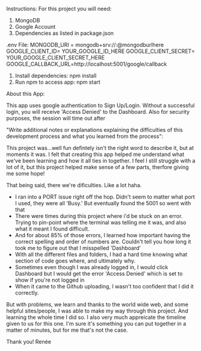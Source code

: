 Instructions:
For this project you will need:

1. MongoDB
2. Google Account
3. Dependencies as listed in package.json


.env File:
MONGODB_URI = mongodb+srv://<username>:<password>@mongodburlhere
GOOGLE_CLIENT_ID= YOUR_GOOGLE_ID_HERE
GOOGLE_CLIENT_SECRET= YOUR_GOOGLE_CLIENT_SECRET_HERE
GOOGLE_CALLBACK_URL=http://localhost:5001/google/callback

1. Install dependencies: npm install
2. Run npm to access app: npm start



About this App:

This app uses google authentication to Sign Up/Login. Without a successful login, you will receive 'Access Denied' to the Dashboard. Also for security purposes, the session will time out after  





"Write additional notes or explanations explaining the difficulties of this development process and what you learned from the process":

This project was...well fun defintely isn't the right word to describe it, but at moments it was. I felt that creating this app helped me understand what we've been learning and how it all ties in together. I feel I still struggle with a lot of it, but this project helped make sense of a few parts, therfore giving me some hope! 

That being said, there we're dificulties. Like a lot haha.
- I ran into a PORT issue right off the hop. Didn't seem to matter what port I used, they were all 'Busy.' But eventually found the 5001 so went with that 
- There were times during this project where i'd be stuck on an error. Trying to pin-point where the terminal was telling me it was, and also what it meant I found difficult.
- And for about 85% of those errors, I learned how important having the correct spelling and order of numbers are. Couldn't tell you how long it took me to figure out that I misspelled 'Dashboard'
- With all the different files and folders, I had a hard time knowing what section of code goes where, and ultimately why.
- Sometimes even though I was already logged in, I would click Dashboard but I would get the error 'Access Denied' which is set to show if you're not logged in
- When it came to the Github uploading, I wasn't too confident that I did it correctly.

But with problems, we learn and thanks to the world wide web, and some helpful sites/people, I was able to make my way through this project. And learning the whole time I did so. I also very much appreicate the timeline given to us for this one. I'm sure it's something you can put together in a matter of minutes, but for me that's not the case.

Thank you!
Renée 
